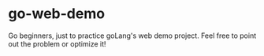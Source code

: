# go-web-demo
Go beginners, just to practice goLang's web demo project. Feel free to point out the problem or optimize it!
